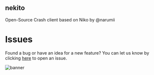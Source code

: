 ## nekito
Open-Source Crash client based on Niko by @narumii


# Issues
Found a bug or have an idea for a new feature? You can let us know by clicking [here](https://github.com/SkidderMC/FDPClient/issues) to open an issue.

<img src="https://raw.githubusercontent.com/intexpression/intexpression/master/resources/banner.png" alt="banner">

